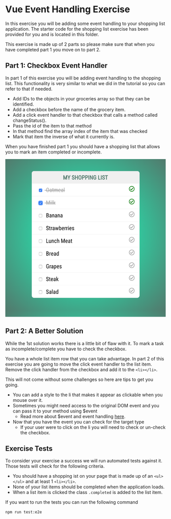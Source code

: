 # Vue Event Handling Exercise

In this exercise you will be adding some event handling to your shopping list application. The starter code for the shopping list exercise has been provided for you and is located in this folder. 

This exercise is made up of 2 parts so please make sure that when you have completed part 1 you move on to part 2. 

## Part 1: Checkbox Event Handler

In part 1 of this exercise you will be adding event handling to the shopping list. This functionality is very similar to what we did in the tutorial so you can refer to that if needed. 

* Add IDs to the objects in your groceries array so that they can be identified. 
* Add a checkbox before the name of the grocery item.
* Add a click event handler to that checkbox that calls a method called changeStatus().
* Pass the id of the item to that method
* In that method find the array index of the item that was checked
* Mark that item the inverse of what it currently is.

When you have finished part 1 you should have a shopping list that allows you to mark an item completed or incomplete. 

![Shopping List Part 1 Complete](img/shopping-list-part1-complete.png)

## Part 2: A Better Solution

While the 1st solution works there is a little bit of flaw with it. To mark a task as incomplete/complete you have to check the checkbox. 

You have a whole list item row that you can take advantage. In part 2 of this exercise you are going to move the click event handler to the list item. Remove the click handler from the checkbox and add it to the `<li></li>`. 


This will not come without some challenges so here are tips to get you going. 

* You can add a style to the li that makes it appear as clickable when you mouse over it.
* Sometimes you might need access to the original DOM event and you can pass it to your method using $event
    * Read more about $event and event handling [here](https://vuejs.org/v2/guide/events.html).
* Now that you have the event you can check for the target type
    * If your user were to click on the li you will need to check or un-check the checkbox. 


## Exercise Tests

To consider your exercise a success we will run automated tests against it. Those tests will check for the following criteria.

* You should have a shopping ist on your page that is made up of an `<ul></ul>` and at least 1 `<li></li>`.
* None of your list items should be completed when the application loads. 
* When a list item is clicked the class `.completed` is added to the list item. 


If you want to run the tests you can run the following command

```bash
npm run test:e2e
```
